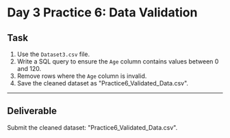 # Day 3 Practice 6: Data Validation

## Task
1. Use the `Dataset3.csv` file.
2. Write a SQL query to ensure the `Age` column contains values between 0 and 120.
3. Remove rows where the `Age` column is invalid.
4. Save the cleaned dataset as "Practice6_Validated_Data.csv".

---

## Deliverable
Submit the cleaned dataset: "Practice6_Validated_Data.csv".